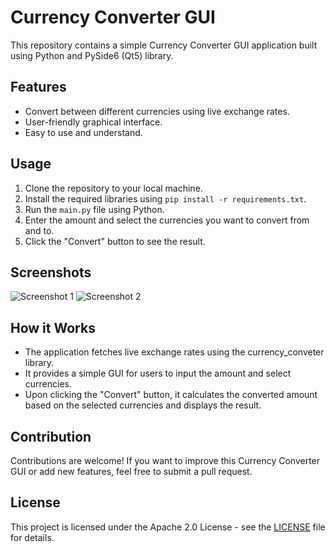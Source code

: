 # Currency Converter GUI

This repository contains a simple Currency Converter GUI application built using Python and PySide6 (Qt5) library.

## Features
- Convert between different currencies using live exchange rates.
- User-friendly graphical interface.
- Easy to use and understand.

## Usage
1. Clone the repository to your local machine.
2. Install the required libraries using `pip install -r requirements.txt`.
3. Run the `main.py` file using Python.
4. Enter the amount and select the currencies you want to convert from and to.
5. Click the "Convert" button to see the result.

## Screenshots
![Screenshot 1](https://github.com/Evgenchick4434/CurrencyConverter/assets/103461961/82da719c-d19c-4154-a45e-c9374ef69470)
![Screenshot 2](https://github.com/Evgenchick4434/CurrencyConverter/assets/103461961/7ab01d09-3485-4407-bd3f-9da551fd18a0)


## How it Works
- The application fetches live exchange rates using the currency_conveter library.
- It provides a simple GUI for users to input the amount and select currencies.
- Upon clicking the "Convert" button, it calculates the converted amount based on the selected currencies and displays the result.

## Contribution
Contributions are welcome! If you want to improve this Currency Converter GUI or add new features, feel free to submit a pull request.

## License
This project is licensed under the Apache 2.0 License - see the [LICENSE](https://www.apache.org/licenses/LICENSE-2.0) file for details.
